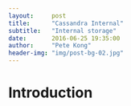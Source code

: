 ```yaml
---
layout:     post
title:      "Cassandra Internal"
subtitle:   "Internal storage"
date:       2016-06-25 19:35:00
author:     "Pete Kong"
header-img: "img/post-bg-02.jpg"
---
```


# Introduction
